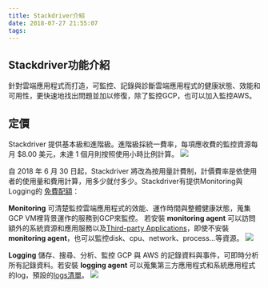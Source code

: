```yaml
---
title: Stackdriver介紹
date: 2018-07-27 21:55:07
tags:
---
```

## Stackdriver功能介紹
針對雲端應用程式而打造，可監控、記錄與診斷雲端應用程式的健康狀態、效能和可用性，更快速地找出問題並加以修復，除了監控GCP，也可以加入監控AWS。
## 定價
Stackdriver 提供基本級和進階級。進階級採統一費率，每項應收費的監控資源每月 $8.00 美元，未達 1 個月則按照使用小時比例計算。
![](/img/fee.png)

自 2018 年 6 月 30 日起，Stackdriver 將改為按用量計費制，計價費率是依使用者的使用量和費用計算，用多少就付多少。Stackdriver有提供Monitoring與Logging的
[免費配額](https://cloud.google.com/stackdriver/pricing_v2)：

**Monitoring**
可清楚監控雲端應用程式的效能、運作時間與整體健康狀態，蒐集GCP VM裡背景運作的服務到GCP來監控。
若安裝 **monitoring agent** 可以訪問額外的系統資源和應用服務以及[Third-party Applications](https://cloud.google.com/monitoring/agent/plugins/)，即使不安裝 **monitoring agent**，也可以監控disk、cpu、network、process…等資源。
![](/img/fee-monitoring.png)

**Logging**
儲存、搜尋、分析、監控 GCP 與 AWS 的記錄資料與事件，可即時分析所有記錄資料。若安裝 **logging agent** 可以蒐集第三方應用程式和系統應用程式的log，預設的[logs清單](https://cloud.google.com/logging/docs/agent/default-logs)。
![](/img/fee-logging.png)


```
